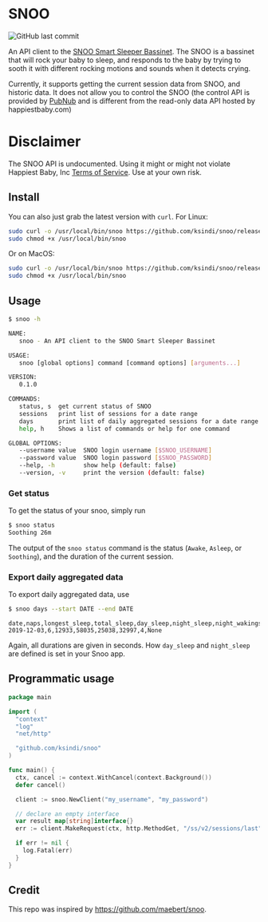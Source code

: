 # SNOO

![GitHub last commit](https://img.shields.io/github/last-commit/ksindi/snoo?style=for-the-badge)

An API client to the [SNOO Smart Sleeper Bassinet](https://www.happiestbaby.com/products/snoo-smart-bassinet).
The SNOO is a bassinet that will rock your baby to sleep, and responds to the
baby by trying to sooth it with different rocking motions and sounds when it
detects crying.

Currently, it supports getting the current session data from SNOO, and historic
data. It does not allow you to control the SNOO (the control API is provided by
[PubNub](https://www.pubnub.com) and is different from the read-only data API
hosted by happiestbaby.com)

# Disclaimer

The SNOO API is undocumented. Using it might or might not violate Happiest Baby, Inc
[Terms of Service](https://www.happiestbaby.com/pages/terms-of-service).
Use at your own risk.

## Install

You can also just grab the latest version with `curl`. For Linux:

```sh
sudo curl -o /usr/local/bin/snoo https://github.com/ksindi/snoo/releases/download/v0.1.0/snoo-linux
sudo chmod +x /usr/local/bin/snoo
```

Or on MacOS:

```sh
sudo curl -o /usr/local/bin/snoo https://github.com/ksindi/snoo/releases/download/v0.1.0/snoo-darwin
sudo chmod +x /usr/local/bin/snoo
```

## Usage

```sh
$ snoo -h

NAME:
   snoo - An API client to the SNOO Smart Sleeper Bassinet

USAGE:
   snoo [global options] command [command options] [arguments...]

VERSION:
   0.1.0

COMMANDS:
   status, s  get current status of SNOO
   sessions   print list of sessions for a date range
   days       print list of daily aggregated sessions for a date range
   help, h    Shows a list of commands or help for one command

GLOBAL OPTIONS:
   --username value  SNOO login username [$SNOO_USERNAME]
   --password value  SNOO login password [$SNOO_PASSWORD]
   --help, -h        show help (default: false)
   --version, -v     print the version (default: false)
```

### Get status

To get the status of your snoo, simply run

```sh
$ snoo status
Soothing 26m
```

The output of the `snoo status` command is the status
(`Awake`, `Asleep`, or `Soothing`), and the duration of the current session.

### Export daily aggregated data

To export daily aggregated data, use

```sh
$ snoo days --start DATE --end DATE
```

```csv
date,naps,longest_sleep,total_sleep,day_sleep,night_sleep,night_wakings,timezone
2019-12-03,6,12933,58035,25038,32997,4,None
```

Again, all durations are given in seconds. How `day_sleep` and `night_sleep` are defined is set in your Snoo app.

## Programmatic usage

```go
package main

import (
  "context"
  "log"
  "net/http"

  "github.com/ksindi/snoo"
)

func main() {
  ctx, cancel := context.WithCancel(context.Background())
  defer cancel()

  client := snoo.NewClient("my_username", "my_password")

  // declare an empty interface
  var result map[string]interface{}
  err := client.MakeRequest(ctx, http.MethodGet, "/ss/v2/sessions/last", nil, nil, &result)

  if err != nil {
  	log.Fatal(err)
  }
}
```

## Credit

This repo was inspired by https://github.com/maebert/snoo.
